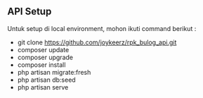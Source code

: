 ## API Setup

Untuk setup di local environment, mohon ikuti command berikut :

- git clone https://github.com/joykeerz/rpk_bulog_api.git
- composer update
- composer upgrade
- composer install
- php artisan migrate:fresh
- php artisan db:seed
- php artisan serve
<!-- - [Powerful dependency injection container](https://laravel.com/docs/container).
- Multiple back-ends for [session](https://laravel.com/docs/session) and [cache](https://laravel.com/docs/cache) storage.
- Expressive, intuitive [database ORM](https://laravel.com/docs/eloquent).
- Database agnostic [schema migrations](https://laravel.com/docs/migrations).
- [Robust background job processing](https://laravel.com/docs/queues).
- [Real-time event broadcasting](https://laravel.com/docs/broadcasting). -->
